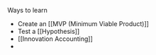 Ways to learn
- Create an [[MVP (Minimum Viable Product)]]
- Test a [[Hypothesis]]
- [[Innovation Accounting]]
- 
